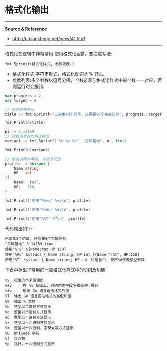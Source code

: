 # 格式化输出

---

**Source & Reference**

- http://c.biancheng.net/view/41.html

---

格式化在逻辑中非常常用.使用格式化函数，要注意写法:
```
fmt.Sprintf(格式化样式, 参数列表…)
```

- 格式化样式:字符串形式，格式化动词以 % 开头.
- 参数列表:多个参数以逗号分隔，个数必须与格式化样式中的个数一一对应，否则运行时会报错.

```go
var progress = 2
var target = 8

// 两参数格式化
title := fmt.Sprintf("已采集%d个药草, 还需要%d个完成任务", progress, target)

fmt.Println(title)

pi := 3.14159
// 按数值本身的格式输出
variant := fmt.Sprintf("%v %v %v", "月球基地", pi, true)

fmt.Println(variant)

// 匿名结构体声明, 并赋予初值
profile := &struct {
    Name string
    HP   int
}{
    Name: "rat",
    HP:   150,
}

fmt.Printf("使用'%%+v' %+v\n", profile)

fmt.Printf("使用'%%#v' %#v\n", profile)

fmt.Printf("使用'%%T' %T\n", profile)
```

代码输出如下:
```
已采集2个药草, 还需要8个完成任务
"月球基地" 3.14159 true
使用'%+v' &{Name:rat HP:150}
使用'%#v' &struct { Name string; HP int }{Name:"rat", HP:150}
使用'%T' *struct { Name string; HP int }C语言中, 使用%d代表整型参数
```

下表中标出了常用的一些格式化样式中的动词及功能.
```
%v 	按值的本来值输出
%+v 	在 %v 基础上，对结构体字段名和值进行展开
%#v 	输出 Go 语言语法格式的值
%T 	输出 Go 语言语法格式的类型和值
%% 	输出 % 本体
%b 	整型以二进制方式显示
%o 	整型以八进制方式显示
%d 	整型以十进制方式显示
%x 	整型以十六进制方式显示
%X 	整型以十六进制、字母大写方式显示
%U 	Unicode 字符
%f 	浮点数
%p 	指针，十六进制方式显示
```
